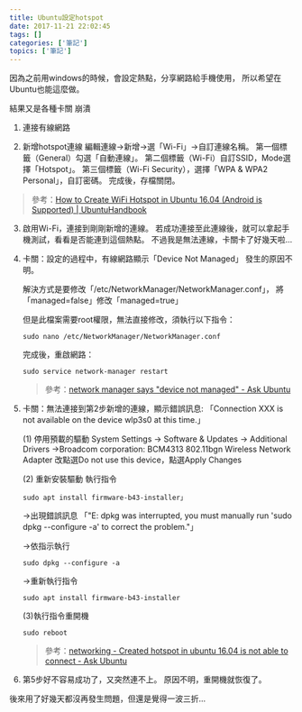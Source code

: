 ```yaml
---
title: Ubuntu設定hotspot
date: 2017-11-21 22:02:45
tags: []
categories: ['筆記']
topics: ['筆記']
---
```


因為之前用windows的時候，會設定熱點，分享網路給手機使用，
所以希望在Ubuntu也能這麼做。

結果又是各種卡關  崩潰

<!--more-->

1. 連接有線網路

2. 新增hotspot連線
    編輯連線->新增->選「Wi-Fi」->自訂連線名稱。
    第一個標籤（General）勾選「自動連線」。
    第二個標籤（Wi-Fi）自訂SSID，Mode選擇「Hotspot」。
    第三個標籤（Wi-Fi Security），選擇「WPA & WPA2 Personal」，自訂密碼。
    完成後，存檔關閉。

  >參考：[How to Create WiFi Hotspot in Ubuntu 16.04 (Android is Supported) | UbuntuHandbook](http://ubuntuhandbook.org/index.php/2016/04/create-wifi-hotspot-ubuntu-16-04-android-supported/)

3. 啟用Wi-Fi，連接到剛剛新增的連線。
    若成功連接至此連線後，就可以拿起手機測試，看看是否能連到這個熱點。
    不過我是無法連線，卡關卡了好幾天啦...

4. 卡關：設定的過程中，有線網路顯示「Device Not Managed」
    發生的原因不明。

    解決方式是要修改「/etc/NetworkManager/NetworkManager.conf」，
    將「managed=false」修改「managed=true」

    但是此檔案需要root權限，無法直接修改，須執行以下指令：
   ```
   sudo nano /etc/NetworkManager/NetworkManager.conf
   ```

   完成後，重啟網路：

   ```
   sudo service network-manager restart
   ```

    > 參考：[network manager says "device not managed" - Ask Ubuntu](https://askubuntu.com/questions/71159/network-manager-says-device-not-managed) 

5. 卡關：無法連接到第2步新增的連線，顯示錯誤訊息:
    「Connection XXX is not available on the device wlp3s0 at this time.」

    (1) 停用預載的驅動
    System Settings -> Software & Updates -> Additional Drivers
    ->Broadcom corporation: BCM4313 802.11bgn Wireless Network Adapter
    改點選Do not use this device，點選Apply Changes

    (2) 重新安裝驅動
    執行指令
    ```
    sudo apt install firmware-b43-installer」
    ```

    ->出現錯誤訊息
    「"E: dpkg was interrupted, you must manually
    run 'sudo dpkg --configure -a' to correct the problem."」
    
    ->依指示執行
    ```
    sudo dpkg --configure -a
    ```

    ->重新執行指令
    ```
    sudo apt install firmware-b43-installer
    ```

    (3)執行指令重開機
    ```
    sudo reboot
    ```

    >參考：[networking - Created hotspot in ubuntu 16.04 is not able to connect - Ask Ubuntu](https://askubuntu.com/questions/786404/created-hotspot-in-ubuntu-16-04-is-not-able-to-connect/848495)

6. 第5步好不容易成功了，又突然連不上。
    原因不明，重開機就恢復了。

後來用了好幾天都沒再發生問題，但還是覺得一波三折...


